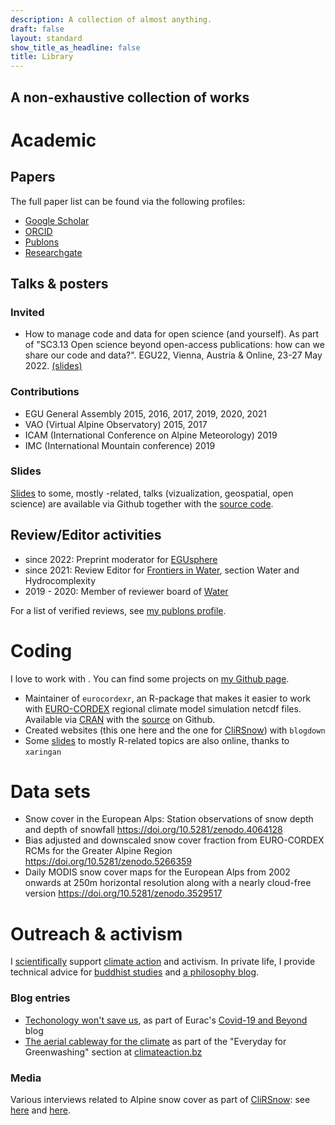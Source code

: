 ```yaml
---
description: A collection of almost anything.
draft: false
layout: standard
show_title_as_headline: false
title: Library
---
```


<section class="blog-intro mw8 center tc mb5">
<h2 class="f2 f1-ns lh-solid center fw4">A non-exhaustive collection of works</h2>
</section>


# Academic

## Papers

The full paper list can be found via the following profiles:


<ul class="fa-ul">
  <li><span class="fa-li"><i class="ai ai-google-scholar"></i></span><a href="https://scholar.google.com/citations?user=de2JAHYAAAAJ&hl=de">Google Scholar</a>  </li>
  <li><span class="fa-li"><i class="ai ai-orcid"></i></span><a href="http://orcid.org/0000-0002-8082-1890">ORCID</a></li>
  <li><span class="fa-li"><i class="ai ai-publons"></i></span><a href="https://publons.com/researcher/1706934/michael-matiu/">Publons</a>  </li>
  <li><span class="fa-li"><i class="fab fa-researchgate"></i></span><a href="https://www.researchgate.net/profile/Michael_Matiu">Researchgate</a></li>
</ul>





## Talks & posters

### Invited

- How to manage code and data for open science (and yourself). As part of "SC3.13 Open science beyond open-access publications: how can we share our code and data?".  EGU22, Vienna, Austria & Online, 23-27 May 2022. [(slides)](https://mitmat.github.io/slides/2022-05-26-egu/code-data-open-science.html)


### Contributions

- EGU General Assembly 2015, 2016, 2017, 2019, 2020, 2021
- VAO (Virtual Alpine Observatory) 2015, 2017
- ICAM (International Conference on Alpine Meteorology) 2019
- IMC (International Mountain conference) 2019

### Slides

[Slides](https://mitmat.github.io/slides) to some, mostly <i class="fab fa-r-project"></i>-related, talks (vizualization, geospatial, open science) are available via Github together with the [source code](https://github.com/mitmat/slides).

## Review/Editor activities

- since 2022: Preprint moderator for [EGUsphere](https://www.egusphere.net/)
- since 2021: Review Editor for [Frontiers in Water](https://www.frontiersin.org/journals/water#), section Water and Hydrocomplexity
- 2019 - 2020: Member of reviewer board of [Water](https://www.mdpi.com/journal/water/) 

For a list of verified reviews, see [my publons profile](https://publons.com/researcher/1706934/michael-matiu/peer-review/).


# Coding

I love to work with <a href="https://www.r-project.org/"><i class="fab fa-r-project"></i></a>. You can find some projects on [my Github page](https://github.com/mitmat/).

- Maintainer of `eurocordexr`, an R-package that makes it easier to work with [EURO-CORDEX](https://www.euro-cordex.net/) regional climate model simulation netcdf files. Available via [CRAN](https://cran.r-project.org/web/packages/eurocordexr/index.html) with the [source](https://github.com/mitmat/eurocordexr) on Github.
- Created websites (this one here and the one for [CliRSnow](https://clirsnow.netlify.app/)) with `blogdown`
- Some [slides](https://github.com/mitmat/slides) to mostly R-related topics are also online, thanks to `xaringan`


# Data sets

- Snow cover in the European Alps: Station observations of snow depth and depth of snowfall https://doi.org/10.5281/zenodo.4064128
- Bias adjusted and downscaled snow cover fraction from EURO-CORDEX RCMs for the Greater Alpine Region https://doi.org/10.5281/zenodo.5266359
- Daily MODIS snow cover maps for the European Alps from 2002 onwards at 250m horizontal resolution along with a nearly cloud-free version https://doi.org/10.5281/zenodo.3529517



# Outreach & activism

I [scientifically](https://www.scientistsforfuture.bz/de/scientists-for-future-south-tyrol-deutsch/) support [climate action](https://climateaction.bz/) and activism. In private life, I provide technical advice for [buddhist studies](http://erschbamer.net/) and [a philosophy blog](https://www.erinnermich.eu/). 

### Blog entries

- [Techonology won't save us](https://www.eurac.edu/en/blogs/covid-19/time-to-reboot-technology-wont-save-us), as part of Eurac's [Covid-19 and Beyond](https://www.eurac.edu/en/blogs/covid-19) blog
- [The aerial cableway for the climate](https://climateaction.bz/die-cabrio-seilbahn-fur-das-klima/) as part of the "Everyday for Greenwashing" section at [climateaction.bz](https://climateaction.bz/)

### Media

Various interviews related to Alpine snow cover as part of [CliRSnow](/cherries/clirsnow/): see [here](https://clirsnow.netlify.app/communication/media-coverage-alpine-snow-paper/) and [here](https://clirsnow.netlify.app/communication/media-coverage-snow-dossier/).
